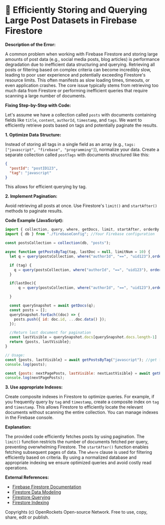 # 🐞 Efficiently Storing and Querying Large Post Datasets in Firebase Firestore


**Description of the Error:**

A common problem when working with Firebase Firestore and storing large amounts of post data (e.g., social media posts, blog articles) is performance degradation due to inefficient data structuring and querying.  Retrieving all posts or filtering based on complex criteria can become incredibly slow, leading to poor user experience and potentially exceeding Firestore's resource limits.  This often manifests as slow loading times, timeouts, or even application crashes.  The core issue typically stems from retrieving too much data from Firestore or performing inefficient queries that require scanning a large number of documents.

**Fixing Step-by-Step with Code:**

Let's assume we have a collection called `posts` with documents containing fields like `title`, `content`, `authorId`, `timestamp`, and `tags`.  We want to efficiently retrieve posts based on tags and potentially paginate the results.

**1. Optimize Data Structure:**

Instead of storing all tags in a single field as an array (e.g., `tags: ["javascript", "firebase", "programming"]`), normalize your data. Create a separate collection called `postTags` with documents structured like this:

```json
{
  "postId": "postID123",
  "tag": "javascript"
}
```

This allows for efficient querying by tag.


**2. Implement Pagination:**

Avoid retrieving all posts at once.  Use Firestore's `limit()` and `startAfter()` methods to paginate results.

**Code Example (JavaScript):**

```javascript
import { collection, query, where, getDocs, limit, startAfter, orderBy } from "firebase/firestore";
import { db } from "./firebaseConfig"; //Your Firebase configuration

const postsCollection = collection(db, "posts");

async function getPostsByTag(tag, lastDoc = null, limitNum = 10) {
  let q = query(postsCollection, where("authorId", "==", "uid123"),orderBy("timestamp","desc"),limit(limitNum)); //Start with author's posts

  if (tag) {
    q = query(postsCollection, where("authorId", "==", "uid123"), orderBy("timestamp", "desc"),limit(limitNum)); //Start with author's posts
  }

  if(lastDoc){
      q = query(postsCollection, where("authorId", "==", "uid123"),orderBy("timestamp","desc"),startAfter(lastDoc),limit(limitNum)); //Start with author's posts

  }

  const querySnapshot = await getDocs(q);
  const posts = [];
  querySnapshot.forEach((doc) => {
    posts.push({ id: doc.id, ...doc.data() });
  });

  //Return last document for pagination
  const lastVisible = querySnapshot.docs[querySnapshot.docs.length-1]
  return {posts, lastVisible};
}

// Usage:
const {posts, lastVisible} = await getPostsByTag("javascript"); //get first page
console.log(posts);

const {posts: nextPagePosts, lastVisible: nextLastVisible} = await getPostsByTag("javascript", lastVisible); //get the next page.
console.log(nextPagePosts);

```


**3. Use appropriate Indexes:**

Create composite indexes in Firestore to optimize queries.  For example, if you frequently query by `tag` and `timestamp`, create a composite index on `tag` and `timestamp`.  This allows Firestore to efficiently locate the relevant documents without scanning the entire collection.  You can manage indexes in the Firebase console.

**Explanation:**

The provided code efficiently fetches posts by using pagination.  The `limit()` function restricts the number of documents fetched per query, preventing overwhelming Firestore.  The `startAfter()` function enables fetching subsequent pages of data.  The `where` clause is used for filtering efficiently based on criteria.  By using a normalized database and appropriate indexing we ensure optimized queries and avoid costly read operations.

**External References:**

* [Firebase Firestore Documentation](https://firebase.google.com/docs/firestore)
* [Firestore Data Modeling](https://firebase.google.com/docs/firestore/design/data-modeling)
* [Firestore Querying](https://firebase.google.com/docs/firestore/query-data/queries)
* [Firestore Indexing](https://firebase.google.com/docs/firestore/query-data/indexing)


Copyrights (c) OpenRockets Open-source Network. Free to use, copy, share, edit or publish.

